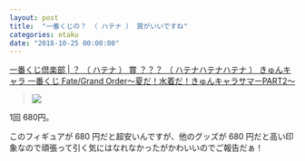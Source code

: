 ```yaml
---
layout: post
title:  "一番くじの？ （ ハテナ ） 賞がいいですね"
categories: otaku
date: "2018-10-25 00:00:00"
---
```


[一番くじ倶楽部 \| ？ （ ハテナ ） 賞 ？？？ （ ハテナハテナハテナ ） きゅんキャラ 一番くじ Fate/Grand Order～夏だ！水着だ！きゅんキャラサマーPART2～](https://bpnavi.jp/s/kuji/pc/medias/show_item/15557/21993)

> ![](https://bpnavi.jp/s/fc/bnp_prize_item/image/15557/7c3EywI4olTeP0.jpg)

1回 680円。

このフィギュアが 680 円だと超安いんですが、他のグッズが 680 円だと高い印象なので頑張って引く気にはなれなかったがかわいいのでご報告だぁ！
